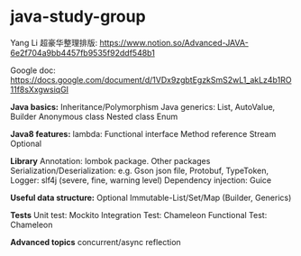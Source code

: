 # java-study-group

Yang Li 超豪华整理排版:
https://www.notion.so/Advanced-JAVA-6e2f704a9bb4457fb9535f92ddf548b1

Google doc:
https://docs.google.com/document/d/1VDx9zgbtEgzkSmS2wL1_akLz4b1RO11f8sXxgwsiqGI

**Java basics:**
Inheritance/Polymorphism
Java generics: List<String>, AutoValue, Builder
Anonymous class
Nested class
Enum

**Java8 features:**
lambda: Functional interface
Method reference
Stream
Optional

**Library**
Annotation: lombok package. Other packages
Serialization/Deserialization: e.g. Gson json file, Protobuf, TypeToken, 
Logger: slf4j (severe, fine, warning level)
Dependency injection: Guice

**Useful data structure:**
Optional
Immutable-List/Set/Map (Builder, Generics)

**Tests**
Unit test: Mockito
Integration Test: Chameleon
Functional Test: Chameleon

**Advanced topics**
concurrent/async
reflection

